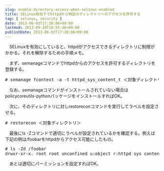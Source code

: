 ```yaml
---
slug: enable-directory-access-when-selinux-enabled
title: SELinux有効下でhttpdから特定のディレクトリへのアクセスを許可する
tag: [ selinux, security ]
date: 2013-06-03T17:30:06+09:00
lastmod: 2013-09-20T19:55:46+09:00
publishDate: 2013-06-03T17:30:06+09:00
---
```


<p>　SELinuxを有効にしていると、httpdがアクセスできるディレクトリに制限がかかる。それを解除するための手順メモ。</p>

<p>　まず、semanageコマンドでhttpdからのアクセスを許可するディレクトリを登録する。</p>

<pre>
# semanage fcontext -a -t httpd_sys_content_t ＜対象ディレクトリ＞
</pre>

<p>　なお、semanageコマンドがインストールされていない場合はpolicycoreutils-pythonパッケージをインストールすればOK。</p>

<p>　次に、そのディレクトリに対しrestoreconコマンドを実行してラベルを設定させる。</p>

<pre>
# restorecon ＜対象ディレクトリ＞
</pre>

<p>　最後にls -Zコマンドで適切にラベルが設定されているかを確認する。例えば下記の例は/foobarをhttpdからアクセス可能にしたもの。</p>

<pre>
# ls -Zd /foobar
drwxr-xr-x. root root unconfined_u:object_r:httpd_sys_content_t:s0 /foobar
</pre>

<p>　あとは適切にパーミッションを設定すればOK。
